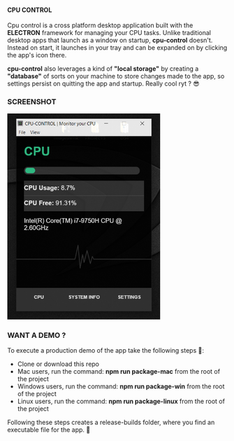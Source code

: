 #### CPU CONTROL ####
Cpu control is a cross platform desktop application built with the **ELECTRON** framework for managing your CPU tasks. Unlike traditional desktop apps that launch as a window on startup, **cpu-control** doesn't. Instead on start, it launches in your tray and can be expanded on by clicking the app's icon there.

**cpu-control** also leverages a kind of **"local storage"** by creating a **"database"** of sorts on your machine to store changes made to the app, so settings persist on quitting the app and startup. Really cool ryt ? 😎

### SCREENSHOT ###
<img src="/screenshot/img.PNG" alt="screenshot" width="350"/>

### WANT A DEMO ? ###
To execute a production demo of the app take the following steps 🧐:
- Clone or download this repo
- Mac users, run the command: **npm run package-mac** from the root of the project
- Windows users, run the command: **npm run package-win** from the root of the project
- Linux users, run the command: **npm run package-linux** from the root of the project

Following these steps creates a release-builds folder, where you find an executable file for the app. 🤯


